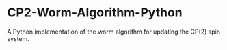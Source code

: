 # CP2-Worm-Algorithm-Python
A Python implementation of the worm algorithm for updating the CP(2) spin system.
